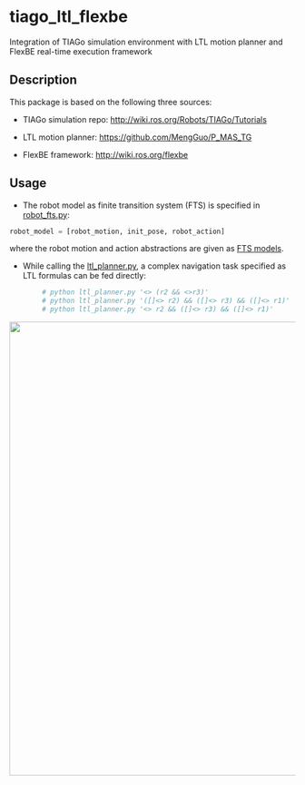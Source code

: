 # tiago_ltl_flexbe

Integration of TIAGo simulation environment with LTL motion planner and FlexBE real-time execution framework

## Description

This package is based on the following three sources:

* TIAGo simulation repo: http://wiki.ros.org/Robots/TIAGo/Tutorials

* LTL motion planner: https://github.com/MengGuo/P_MAS_TG

* FlexBE framework: http://wiki.ros.org/flexbe

## Usage 

- The robot model as finite transition system (FTS) is specified in [robot_fts.py](https://github.com/MengGuo/tiago_ltl_flexbe/blob/master/src/robot_fts.py):

```python
robot_model = [robot_motion, init_pose, robot_action]

```
  where the robot motion and action abstractions are given as [FTS models](https://github.com/MengGuo/tiago_ltl_flexbe/blob/master/src/ltl_tools/ts.py). 


- While calling the [ltl_planner.py](https://github.com/MengGuo/tiago_ltl_flexbe/blob/master/src/ltl_planner.py), a complex navigation task specified as LTL formulas can be fed directly:

```python
        # python ltl_planner.py '<> (r2 && <>r3)'
        # python ltl_planner.py '([]<> r2) && ([]<> r3) && ([]<> r1)'
		# python ltl_planner.py '<> r2 && ([]<> r3) && ([]<> r1)'
```

  <p align="center">  
  <img src="https://github.com/MengGuo/Jackal_Velodyne_Duke/blob/master/navigation/figures/odom_navg.png" width="800"/>
  </p>

